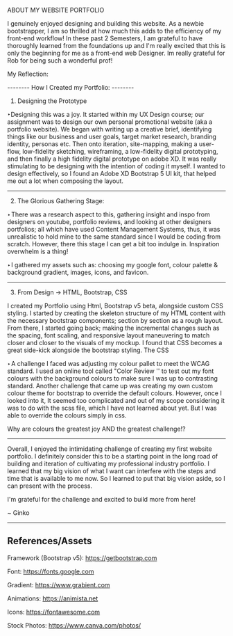 ABOUT MY WEBSITE PORTFOLIO 

I genuinely enjoyed designing and building this website. As a newbie bootstrapper, I am so thrilled at how much this adds to the efficiency of my front-end workflow!
In these past 2 Semesters, I am grateful to have thoroughly learned from the foundations up and I'm really excited that this is only the beginning for me as a front-end web Designer.
Im really grateful for Rob for being such a wonderful prof!

My Reflection:

 -------- How I Created my Portfolio: --------
  
  1. Designing the Prototype
  
‣Designing this was a joy. It started within my UX Design course; our assignment was to design our own personal promotional website (aka a portfolio website). We began with writing up a creative brief, identifying things like our business and user goals, target market research, branding identity, personas etc. Then onto iteration, site-mapping, making a user-flow, low-fidelity sketching, wireframing, a low-fidelity digital prototyping, and then finally a high fidelity digital prototype on adobe XD.
It was really stimulating to be designing with the intention of coding it myself. I wanted to design effectively, so I found an Adobe XD Bootstrap 5 UI kit, that helped me out a lot when composing the layout. 

________________________________________________________________________________________________________________________________________________________________________________
2. The Glorious Gathering Stage:

‣ There was a research aspect to this, gathering insight and inspo from designers on youtube, portfolio reviews, and looking at other designers portfolios; all which have used Content Management Systems, thus, it was unrealistic to hold mine to the same standard since I would be coding from scratch. However, there this stage I can get a bit too indulge in. Inspiration overwhelm is a thing!

‣ I gathered my assets such as: choosing my google font, colour palette & background gradient, images, icons, and favicon. 
________________________________________________________________________________________________________________________________________________________________________________

3. From Design -> HTML, Bootstrap, CSS

I created my Portfolio using Html, Bootstrap v5 beta, alongside custom CSS styling. I started by creating the skeleton structure of my HTML content with the necessary bootstrap components; section by section as a rough layout. From there, I started going back; making the incremental changes such as the spacing, font scaling, and responsive layout maneuvering to match closer and closer to the visuals of my mockup. I found that CSS becomes a great side-kick alongside the bootstrap styling. The CSS

‣ A challenge I faced was adjusting my colour pallet to meet the WCAG standard. I used an online tool called "Color Review '' to test out my font colours with the background colours to make sure I was up to contrasting standard. 
Another challenge that came up was creating my own custom colour theme for bootstrap to override the default colours. However, once I looked into it, It seemed too complicated and out of my scope considering it was to do with the scss file, which I have not learned about yet. But I was able to override the colours simply in css.

Why are colours the greatest joy AND the greatest challenge!?
________________________________________________________________________________________________________________________________________________________________________________

Overall, I enjoyed the intimidating challenge of creating my first website portfolio. I definitely consider this to be a starting point in the long road of building and iteration of cultivating my professional industry portfolio. I learned that my big vision of what I want can interfere with the steps and time that is available to me now. So I learned to put that big vision aside, so I can present with the process.

I'm grateful for the challenge and excited to build more from here! 

~ Ginko



------------------------
References/Assets
----
Framework (Bootstrap v5):
https://getbootstrap.com

Font:
https://fonts.google.com

Gradient:
https://www.grabient.com

Animations:
https://animista.net

Icons:
https://fontawesome.com

Stock Photos:
https://www.canva.com/photos/
